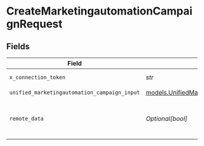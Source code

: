 # CreateMarketingautomationCampaignRequest


## Fields

| Field                                                                                                  | Type                                                                                                   | Required                                                                                               | Description                                                                                            | Example                                                                                                |
| ------------------------------------------------------------------------------------------------------ | ------------------------------------------------------------------------------------------------------ | ------------------------------------------------------------------------------------------------------ | ------------------------------------------------------------------------------------------------------ | ------------------------------------------------------------------------------------------------------ |
| `x_connection_token`                                                                                   | *str*                                                                                                  | :heavy_check_mark:                                                                                     | The connection token                                                                                   |                                                                                                        |
| `unified_marketingautomation_campaign_input`                                                           | [models.UnifiedMarketingautomationCampaignInput](../models/unifiedmarketingautomationcampaigninput.md) | :heavy_check_mark:                                                                                     | N/A                                                                                                    |                                                                                                        |
| `remote_data`                                                                                          | *Optional[bool]*                                                                                       | :heavy_minus_sign:                                                                                     | Set to true to include data from the original Marketingautomation software.                            | false                                                                                                  |